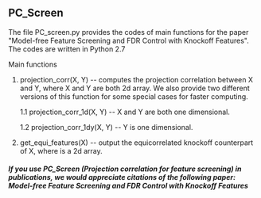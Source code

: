 ## PC_Screen

The file PC_screen.py provides the codes of main functions for the paper "Model-free Feature Screening and FDR Control with Knockoff Features". The codes are written in Python 2.7

Main functions

1. projection_corr(X, Y) -- computes the projection correlation between X and Y, where X and Y are both 2d array. We also provide two different versions of this function for some special cases for faster computing.

    1.1 projection_corr_1d(X, Y) --  X and Y are both one dimensional.

    1.2 projection_corr_1dy(X, Y) -- Y is one dimensional.

2. get_equi_features(X) -- output the equicorrelated knockoff counterpart of X, where is a 2d array.

##### If you use PC_Screen (Projection correlation for feature screening) in publications, we would appreciate citations of the following paper: Model-free Feature Screening and FDR Control with Knockoff Features
